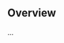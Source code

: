 <!-- Note: Please must use one of our issue templates to file an issue! 🛑 -->
<!-- 👉 https://github.com/JoshuaKGoldberg/draft-pr-once-action/issues/new/choose 👈 -->
<!-- **Issues that should have been filed with a template will be closed without action, and we will ask you to use a template.** -->

<!-- This blank issue template is only for issues that don't fit any of the templates. -->

## Overview

...
